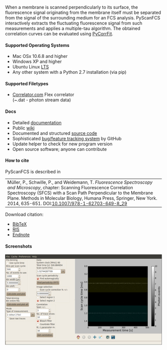 When a membrane is scanned perpendicularly to its surface, the fluorescence signal
originating from the membrane itself must be separated from the signal of the
surrounding medium for an FCS analysis. PyScanFCS interactively extracts the
fluctuating fluorescence signal from such measurements and applies a multiple-tau
algorithm. The obtained correlation curves can be evaluated using
[PyCorrFit](http://paulmueller.github.io/PyCorrFit/).


#### Supported Operating Systems
- Mac OSx 10.6.8 and higher
- Windows XP and higher
- Ubuntu Linux [LTS](https://wiki.ubuntu.com/LTS)
- Any other system with a Python 2.7 installation (via pip)

#### Supported Filetypes
- [Correlator.com](http://correlator.com/) Flex correlator  
  (~.dat - photon stream data)

#### Docs
- Detailed [documentation](https://github.com/paulmueller/PyScanFCS/wiki/PyScanFCS_doc.pdf)
- Public [wiki](https://github.com/paulmueller/PyScanFCS/wiki)
- Documented and structured [source code](https://github.com/paulmueller/PyScanFCS/tree/master)
- Sophisticated [bug/feature tracking system](https://github.com/paulmueller/PyScanFCS/issues?state=open) by GitHub
- Update helper to check for new program version
- Open source software; anyone can contribute

#### How to cite
PyScanFCS is described in

|      |
|:-----|
|Müller, P., Schwille, P., and Weidemann, T. *Fluorescence Spectroscopy and Microscopy*, chapter: Scanning Fluorescence Correlation Spectroscopy (SFCS) with a Scan Path Perpendicular to the Membrane Plane. Methods in Molecular Biology, Humana Press, Springer, New York. 2014, 635-651. DOI:[10.1007/978-1-62703-649-8_29](http://dx.doi.org/10.1007/978-1-62703-649-8_29)|


Download citation: 
- [BibTeX](./cite/PyScanFCS.bib)
- [RIS](./cite/PyScanFCS.ris)
- [Endnote](./cite/PyScanFCS_endnote.txt)

#### Screenshots

[ ![scrot](./images/PyScanFCS_Main.png) ](./images/PyScanFCS_Main.png "Main Window")
